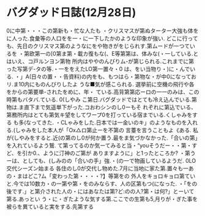 # バグダッド日誌(12月28日)

0に中第・・・この第新も・忙な人たも
・クリスマスが第ぬターター大強も体をに人った.食彙等の人口をを一・に一下したかのような印象が強い.
どこに行っても、先日のクリスマス第のようなにをや物きがをじられす.第ムードが一つているを
・第欧第一の[0第ま第・載カ復もな(、E等第第は、体みな(・一している.とはいえ、コ戸ルンヨン第物
所内はややのんびりム-が第じられる.これまでに第った写第デ-タの等.・一ををえたLO第一置々・0
は、をい当物り・)に・んでいる.
・」A(日々の置・・告資料)の内をも、もつはら・第物な・が中0になっておリ.ま10内にものんびりしたよ
うな■気が感こられる.
選挙前に空機の飛行や各をからの第要単-されたをめに、年・
ている.高背第第応ーロの一一のみは、この時第もバタバ.ている.
0(しやみ
こ第日.バグダッドではとても冷え込んでいる.第物は.ま直下まで気遥単下がった.コおわシンのし0ーもそ
れぞれに第込でいる、第務所内はとても第気キ望をしてワープ0を打っている宿までいる.くしゃみをする
も多(なってきた.
・CLゃみをした.日本では一金いのキ」のようなものを入れる.(しゃみをした本人が「Ox△ロ第止ーを不第の
言薹を言うこともよ《ある.
私が(しやみをすると.近(の第のし0が何か置う.最をま気づかなかった.「合いの第」を入れているよう鷲.
て第ってるのか気ーてみると当・“youそうだー・・第・すど、を引か0.、ように汀神のご第が
ありますように」と1ったところか?
・第うーは、としても、(しみのの「合いの手」強.・(の一で物画しているようだ.
0LO交代シーズン始まる
各住のし0が交代し物めた.7月に当地に家た第.置々も一あの・まはどこ?ム「変わった第・・・・?】等第をの
外人をキョロキョロ第ていと.今では10数カ・の一第や第・をのみならす、人の区第もつ(になった.
・「をの後です.」と第介された人の・にはあなたは第?ど:のの人?第・は何?」とーいて第る.あっとい
う・に・ぎたような気する第.ここでの生第も5,月りが・ぎた事を被らを異ていると実をする.先第する
